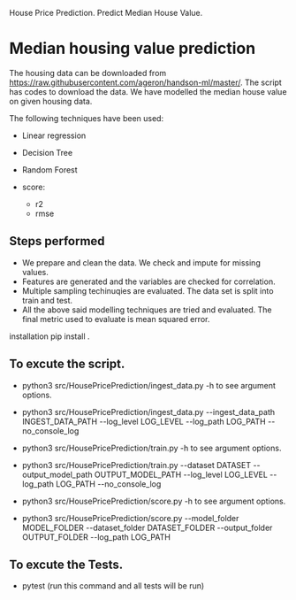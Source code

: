 House Price Prediction.
Predict Median House Value.

# Median housing value prediction

The housing data can be downloaded from https://raw.githubusercontent.com/ageron/handson-ml/master/. The script has codes to download the data. We have modelled the median house value on given housing data. 

The following techniques have been used: 

 - Linear regression
 - Decision Tree
 - Random Forest

 - score:
    - r2
    - rmse

## Steps performed
 - We prepare and clean the data. We check and impute for missing values.
 - Features are generated and the variables are checked for correlation.
 - Multiple sampling techinuqies are evaluated. The data set is split into train and test.
 - All the above said modelling techniques are tried and evaluated. The final metric used to evaluate is mean squared error.




installation
pip install .


## To excute the script.
- python3 src/HousePricePrediction/ingest_data.py -h to see argument options.
- python3 src/HousePricePrediction/ingest_data.py --ingest_data_path INGEST_DATA_PATH --log_level LOG_LEVEL --log_path LOG_PATH --no_console_log

- python3 src/HousePricePrediction/train.py -h to see argument options.
- python3 src/HousePricePrediction/train.py  --dataset DATASET --output_model_path OUTPUT_MODEL_PATH --log_level LOG_LEVEL --log_path LOG_PATH --no_console_log

- python3 src/HousePricePrediction/score.py -h to see argument options.
- python3 src/HousePricePrediction/score.py --model_folder MODEL_FOLDER --dataset_folder DATASET_FOLDER --output_folder OUTPUT_FOLDER --log_path LOG_PATH


## To excute the Tests.
- pytest (run this command and all tests will be run)